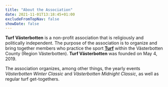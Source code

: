 ```yaml
---
title: "About the Association"
date: 2021-11-01T13:18:45+01:00
excludeFromTopNav: false
showDate: false
---
```

**Turf Västerbotten** is a non-profit association that is religiously and politically independent. The purpose of the association is to organize and bring together members who practice the sport [**Turf**](https://turfgame.com/) within the Västerbotten County (Region Västerbotten). **Turf Västerbotten** was founded on May 4, 2019.

The association organizes, among other things, the yearly events *Västerbotten Winter Classic* and *Västerbotten Midnight Classic*, as well as regular turf get-togethers.
